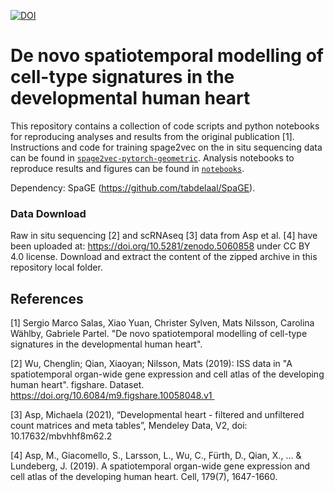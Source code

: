 <!--[![bioRxiv shield](https://img.shields.io/badge/bioRxiv-10.1101/765842-red.svg)](https://doi.org/10.1101/2020.02.12.945345)-->
[![DOI](https://zenodo.org/badge/382357957.svg)](https://zenodo.org/badge/latestdoi/382357957)

# De novo spatiotemporal modelling of cell-type signatures in the developmental human heart 

This repository contains a collection of code scripts and python notebooks for reproducing analyses and results from the original publication [1].
Instructions and code for training spage2vec on the in situ sequencing data can be found in [`spage2vec-pytorch-geometric`](spage2vec-pytorch-geometric). Analysis notebooks to reproduce results and figures can be found in [`notebooks`](notebooks).

Dependency: SpaGE (https://github.com/tabdelaal/SpaGE).

### Data Download
Raw in situ sequencing [2] and scRNAseq [3] data from Asp et al. [4] have been uploaded at: https://doi.org/10.5281/zenodo.5060858 under CC BY 4.0 license. Download and extract the content of the zipped archive in this repository local folder.

## References
[1] Sergio Marco Salas, Xiao Yuan, Christer Sylven, Mats Nilsson, Carolina Wählby, Gabriele Partel. "De novo spatiotemporal modelling of cell-type signatures in the developmental human heart".

[2] Wu, Chenglin; Qian, Xiaoyan; Nilsson, Mats (2019): ISS data in "A spatiotemporal organ-wide gene expression and cell atlas of the developing human heart". figshare. Dataset. https://doi.org/10.6084/m9.figshare.10058048.v1 

[3] Asp, Michaela (2021), “Developmental heart - filtered and unfiltered count matrices and meta tables”, Mendeley Data, V2, doi: 10.17632/mbvhhf8m62.2

[4] Asp, M., Giacomello, S., Larsson, L., Wu, C., Fürth, D., Qian, X., ... & Lundeberg, J. (2019). A spatiotemporal organ-wide gene expression and cell atlas of the developing human heart. Cell, 179(7), 1647-1660.
